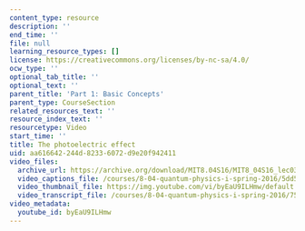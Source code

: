 ```yaml
---
content_type: resource
description: ''
end_time: ''
file: null
learning_resource_types: []
license: https://creativecommons.org/licenses/by-nc-sa/4.0/
ocw_type: ''
optional_tab_title: ''
optional_text: ''
parent_title: 'Part 1: Basic Concepts'
parent_type: CourseSection
related_resources_text: ''
resource_index_text: ''
resourcetype: Video
start_time: ''
title: The photoelectric effect
uid: aa616642-244d-8233-6072-d9e20f942411
video_files:
  archive_url: https://archive.org/download/MIT8.04S16/MIT8_04S16_lec03_s1_300k.mp4
  video_captions_file: /courses/8-04-quantum-physics-i-spring-2016/5dd5d92186605b359f30ba3275940895_byEaU9ILHmw.vtt
  video_thumbnail_file: https://img.youtube.com/vi/byEaU9ILHmw/default.jpg
  video_transcript_file: /courses/8-04-quantum-physics-i-spring-2016/7551416781e1d435329efd455df17b0e_byEaU9ILHmw.pdf
video_metadata:
  youtube_id: byEaU9ILHmw
---
```

